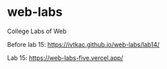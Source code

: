 # web-labs
College Labs of Web

Before lab 15: https://ivtkac.github.io/web-labs/lab14/

Lab 15: https://web-labs-five.vercel.app/

